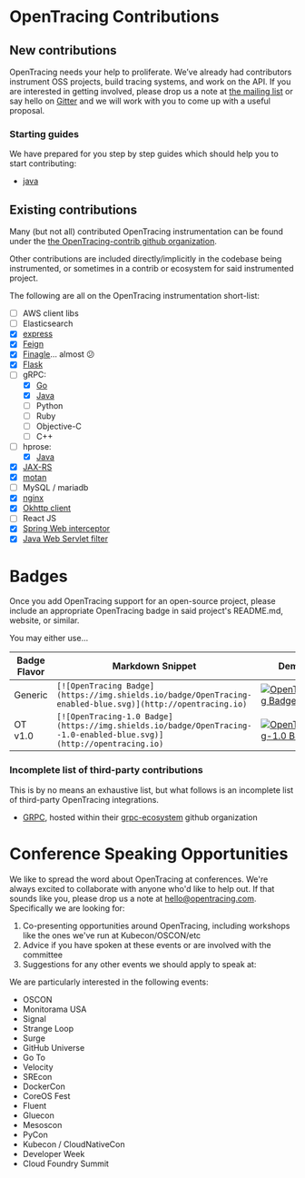 # OpenTracing Contributions

## New contributions

OpenTracing needs your help to proliferate. We’ve already had contributors instrument OSS projects, build tracing systems, and work on the API. If you are interested in getting involved, please drop us a note at [the mailing list](https://groups.google.com/forum/#!forum/opentracing) or say hello on [Gitter](https://gitter.im/opentracing/public) and we will work with you to come up with a useful proposal.

### Starting guides
We have prepared for you step by step guides which should help you to start contributing:
 * [java](guide_java.md)

## Existing contributions

Many (but not all) contributed OpenTracing instrumentation can be found under the [the OpenTracing-contrib github organization](https://github.com/opentracing-contrib).

Other contributions are included directly/implicitly in the codebase being instrumented, or sometimes in a contrib or ecosystem for said instrumented project.

The following are all on the OpenTracing instrumentation short-list:

- [ ] AWS client libs
- [ ] Elasticsearch
- [x] [express](https://github.com/opentracing-contrib/javascript-express)
- [x] [Feign](https://github.com/OpenFeign/feign-opentracing)
- [x] [Finagle](https://github.com/twitter/finagle/pull/520#issuecomment-249959538)... almost :confused: 
- [x] [Flask](https://github.com/opentracing-contrib/python-flask)
- [ ] gRPC:
  - [x] [Go](https://github.com/grpc-ecosystem/grpc-opentracing/tree/master/go/otgrpc) 
  - [x] [Java](https://github.com/grpc-ecosystem/grpc-opentracing/tree/master/java)
  - [ ] Python
  - [ ] Ruby
  - [ ] Objective-C
  - [ ] C++
- [ ] hprose:
    - [x] [Java](https://github.com/opentracing-contrib/java-hprose)
- [x] [JAX-RS](https://github.com/opentracing-contrib/java-jaxrs)
- [x] [motan](https://github.com/weibocom/motan/tree/master/motan-extension/filter-extension/filter-opentracing)
- [ ] MySQL / mariadb
- [x] [nginx](https://github.com/opentracing-contrib/nginx-opentracing)
- [x] [Okhttp client](https://github.com/opentracing-contrib/java-okhttp)
- [ ] React JS
- [x] [Spring Web interceptor](https://github.com/opentracing-contrib/java-spring-web)
- [x] [Java Web Servlet filter](https://github.com/opentracing-contrib/java-web-servlet-filter)

# Badges

Once you add OpenTracing support for an open-source project, please include an appropriate OpenTracing badge in said project's README.md, website, or similar.

You may either use...

Badge Flavor | Markdown Snippet | Demo
---------- | ---------------- | ------------
Generic | `[![OpenTracing Badge](https://img.shields.io/badge/OpenTracing-enabled-blue.svg)](http://opentracing.io)` | [![OpenTracing Badge](https://img.shields.io/badge/OpenTracing-enabled-blue.svg)](http://opentracing.io)
OT v1.0 | `[![OpenTracing-1.0 Badge](https://img.shields.io/badge/OpenTracing--1.0-enabled-blue.svg)](http://opentracing.io)` | [![OpenTracing-1.0 Badge](https://img.shields.io/badge/OpenTracing--1.0-enabled-blue.svg)](http://opentracing.io)


### Incomplete list of third-party contributions

This is by no means an exhaustive list, but what follows is an incomplete list of third-party OpenTracing integrations.

- [GRPC](https://github.com/grpc-ecosystem/grpc-opentracing), hosted within their [grpc-ecosystem](https://github.com/grpc-ecosystem) github organization

# Conference Speaking Opportunities

We like to spread the word about OpenTracing at conferences. We're always excited to collaborate with anyone who'd like to help out. If that sounds like you, please drop us a note at [hello@opentracing.com](mailto:hello@opentracing.com). Specifically we are looking for:

1. Co-presenting opportunities around OpenTracing, including workshops like the ones we've run at Kubecon/OSCON/etc
2. Advice if you have spoken at these events or are involved with the committee
3. Suggestions for any other events we should apply to speak at:

We are particularly interested in the following events:

- OSCON
- Monitorama USA
- Signal
- Strange Loop
- Surge
- GitHub Universe
- Go To
- Velocity
- SREcon
- DockerCon
- CoreOS Fest
- Fluent
- Gluecon
- Mesoscon
- PyCon
- Kubecon / CloudNativeCon
- Developer Week
- Cloud Foundry Summit
